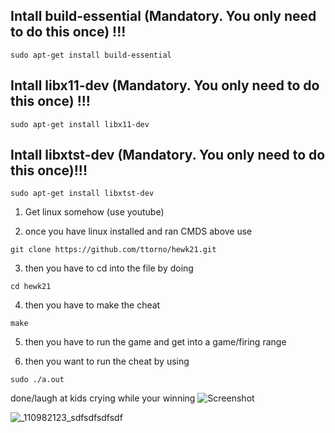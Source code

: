 ## Intall build-essential (Mandatory. You only need to do this once) !!!
```
sudo apt-get install build-essential
```

## Intall libx11-dev (Mandatory. You only need to do this once) !!!
```
sudo apt-get install libx11-dev
```

## Intall libxtst-dev (Mandatory. You only need to do this once)!!!
```
sudo apt-get install libxtst-dev
```
1. Get linux somehow (use youtube)

2. once you have linux installed and ran CMDS above use
```
git clone https://github.com/ttorno/hewk21.git
```
3. then you have to cd into the file by doing
```
cd hewk21
```
4. then you have to make the cheat
```
make
```
5. then you have to run the game and get into a game/firing range

6. then you want to run the cheat by using
```
sudo ./a.out
```
done/laugh at kids crying while your winning 
![Screenshot](_110982123_sdfsdfsdfsdf.png])


![_110982123_sdfsdfsdfsdf](https://github.com/ttorno/hewk21/assets/102711008/bed2fdc1-a4dc-41f4-accd-6f4338f5886e)
